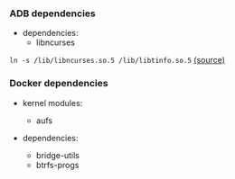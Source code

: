 ### ADB dependencies
- dependencies:
  - libncurses

`ln -s /lib/libncurses.so.5 /lib/libtinfo.so.5` [(source)](https://forums.opensuse.org/showthread.php/446927-missing-library-libtinfo-so-5?p=2228643#post2228643)

### Docker dependencies

- kernel modules:
  - aufs

- dependencies:
  - bridge-utils
  - btrfs-progs
